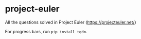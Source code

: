 # project-euler
All the questions solved in Project Euler (https://projecteuler.net/)

For progress bars, run ```pip install tqdm```.